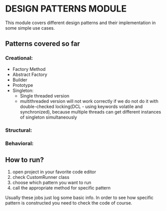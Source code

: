 # DESIGN PATTERNS MODULE

This module covers different design patterns and their implementation in some simple use cases.

## Patterns covered so far

### Creational:

* Factory Method
* Abstract Factory
* Builder
* Prototype
* Singleton:
  * Single threaded version
  * multithreaded version will not work correctly if we do not do it with double-checked 
  locking(DCL - using keywords volatile and synchronized), 
  because multiple threads can get different instances of singleton simultaneously

### Structural:
### Behavioral:



## How to run?

1) open project in your favorite code editor
2) check CustomRunner class 
3) choose which pattern you want to run
4) call the appropriate method for specific pattern

Usually these jobs just log some basic info. In order to see how specific pattern is constructed 
you need to check the code of course. 